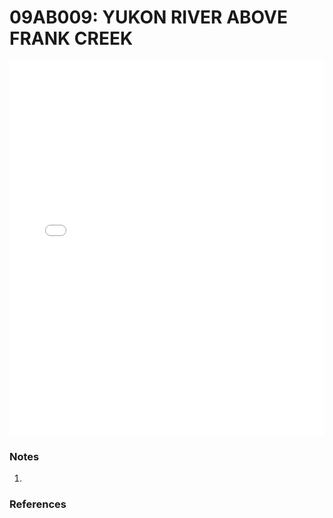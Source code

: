 # 09AB009: YUKON RIVER ABOVE FRANK CREEK

<iframe src="/_static/stations/09AB009_fdc.html" width="100%" height="600" frameborder="0"></iframe>

### Notes
1. 

### References

